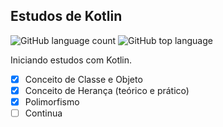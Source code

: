 ## Estudos de Kotlin
![GitHub language count](https://img.shields.io/github/languages/count/iuridev/bytebank?style=plastic) ![GitHub top language](https://img.shields.io/github/languages/top/iuridev/bytebank?style=plastic) 

Iniciando estudos com Kotlin.
 
  - [x] Conceito de Classe e Objeto
  - [x] Conceito de Herança (teórico e prático)
  - [x] Polimorfismo
  - [ ] Continua
